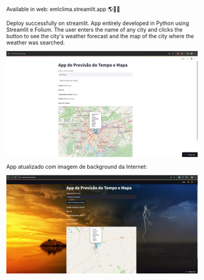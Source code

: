 Available in web: emlclima.streamlit.app 🌎👨‍💻

Deploy successfully on streamlit. App entirely developed in Python using Streamlit e Folium. The user enters the name of any city and clicks the button to see the city's weather forecast and the map of the city where the weather was searched.


![App rodando em emlclima.streamlit.app](appclima.PNG)


App atualizado com imagem de background da Internet:

![App rodando em emlclima.streamlit.app](background.PNG)
